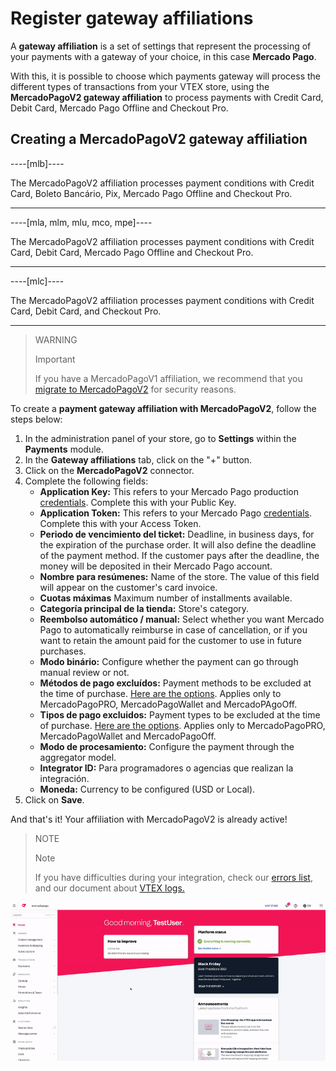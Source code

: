 # Register gateway affiliations

A **gateway affiliation** is a set of settings that represent the processing of your payments with a gateway of your choice, in this case **Mercado Pago**. 

With this, it is possible to choose which payments gateway will process the different types of transactions from your VTEX store, using the **MercadoPagoV2 gateway affiliation** to process payments with Credit Card, Debit Card, Mercado Pago Offline and Checkout Pro.

## Creating a MercadoPagoV2 gateway affiliation

----[mlb]----

The MercadoPagoV2 affiliation processes payment conditions with Credit Card, Boleto Bancário, Pix, Mercado Pago Offline and Checkout Pro.

------------
----[mla, mlm, mlu, mco, mpe]----

The MercadoPagoV2 affiliation processes payment conditions with Credit Card, Debit Card, Mercado Pago Offline and Checkout Pro.

------------
----[mlc]----

The MercadoPagoV2 affiliation processes payment conditions with Credit Card, Debit Card, and Checkout Pro.

------------

> WARNING
>
> Important
>
> If you have a MercadoPagoV1 affiliation, we recommend that you [migrate to MercadoPagoV2](https://www.mercadopago[FAKER][URL][DOMAIN]/developers/en/guides/vtex/mp1-mp2-migration) for security reasons.

To create a **payment gateway affiliation with MercadoPagoV2**, follow the steps below:

1. In the administration panel of your store, go to **Settings** within the **Payments** module.
2. In the **Gateway affiliations** tab, click on the "+" button.
3. Click on the **MercadoPagoV2** connector.
4. Complete the following fields: 
   * **Application Key:** This refers to your Mercado Pago production [credentials](https://www.mercadopago[FAKER][URL][DOMAIN]/developers/en/guides/credentials/credentials). Complete this with your Public Key.
   * **Application Token:** This refers to your Mercado Pago [credentials](https://www.mercadopago[FAKER][URL][DOMAIN]/developers/en/guides/credentials/credentials). Complete this with your Access Token.
   * **Periodo de vencimiento del ticket:** Deadline, in business days, for the expiration of the purchase order. It will also define the deadline of the payment method. If the customer pays after the deadline, the money will be deposited in their Mercado Pago account.
   * **Nombre para resúmenes:** Name of the store. The value of this field will appear on the customer's card invoice.
   * **Cuotas máximas** Maximum number of installments available.
   * **Categoría principal de la tienda:** Store's category.
   * **Reembolso automático / manual:** Select whether you want Mercado Pago to automatically reimburse in case of cancellation, or if you want to retain the amount paid for the customer to use in future purchases.
   * **Modo binário:** Configure whether the payment can go through manual review or not.
   * **Métodos de pago excluídos:** Payment methods to be excluded at the time of purchase. [Here are the options](https://www.mercadopago[FAKER][URL][DOMAIN]/developers/en/guides/vtex/payment-methods). Applies only to MercadoPagoPRO, MercadoPagoWallet and MercadoPAgoOff.
   * **Tipos de pago excluidos:** Payment types to be excluded at the time of purchase. [Here are the options](https://www.mercadopago[FAKER][URL][DOMAIN]/developers/en/guides/vtex/payment-methods). Applies only to MercadoPagoPRO, MercadoPagoWallet and MercadoPagoOff.
   * **Modo de procesamiento:** Configure the payment through the aggregator model.
   * **Integrator ID:** Para programadores o agencias que realizan la integración.
   * **Moneda:** Currency to be configured (USD or Local).
5. Click on **Save**.

And that's it! Your affiliation with MercadoPagoV2 is already active!

> NOTE
>
> Note
> 
> If you have difficulties during your integration, check our [errors list](https://www.mercadopago[FAKER][URL][DOMAIN]/developers/en/guides/vtex/common-errors), and our document about [VTEX logs.](https://www.mercadopago[FAKER][URL][DOMAIN]/developers/en/guides/vtex/logs)

![Creating a MercadoPagoV2 gateway affiliation](/images/vtex/affiliationV2-imagenv2-en.gif)